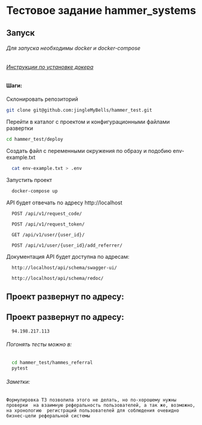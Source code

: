 # Тестовое задание hammer_systems

## Запуск

###### Для запуска необходимы docker и docker-compose
###### [Инструкции по установке докера](https://docs.docker.com/engine/install/)

#### Шаги:

Склонировать репозиторий
```bash
git clone git@github.com:jingleMyBells/hammer_test.git
```

Перейти в каталог с проектом и конфигурационными файлами развертки
```bash
cd hammer_test/deploy
```

Создать файл с переменными окружения по образу и подобию env-example.txt
```bash
  cat env-example.txt > .env
```

Запустить проект 
```bash
  docker-compose up
```

API будет отвечать по адресу http://localhost
```http
  POST /api/v1/request_code/
```
```http
  POST /api/v1/request_token/
```
```http
  GET /api/v1/user/{user_id}/
```
```http
  POST /api/v1/user/{user_id}/add_referrer/
```

Документация API будет доступна по адресам:
```http
  http://localhost/api/schema/swagger-ui/
```
```http
  http://localhost/api/schema/redoc/
```

## Проект развернут по адресу:

## Проект развернут по адресу:
```http
  94.198.217.113
```

###### Погонять тесты можно в:
```bash
  cd hammer_test/hammes_referral
  pytest
```

###### Заметки:

`Формулировка ТЗ позволила этого не делать, но по-хорошему нужны проверки 
на взаимную реферальность пользователей, а так же, возможно, на хронологию 
регистраций пользователей для соблюдения очевидно бизнес-цели реферальной системы`
